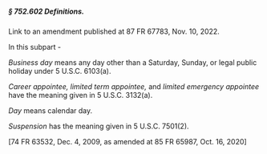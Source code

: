 ##### § 752.602 Definitions. #####

Link to an amendment published at 87 FR 67783, Nov. 10, 2022.

In this subpart -

*Business day* means any day other than a Saturday, Sunday, or legal public holiday under 5 U.S.C. 6103(a).

*Career appointee, limited term appointee,* and *limited emergency appointee* have the meaning given in 5 U.S.C. 3132(a).

*Day* means calendar day.

*Suspension* has the meaning given in 5 U.S.C. 7501(2).

[74 FR 63532, Dec. 4, 2009, as amended at 85 FR 65987, Oct. 16, 2020]